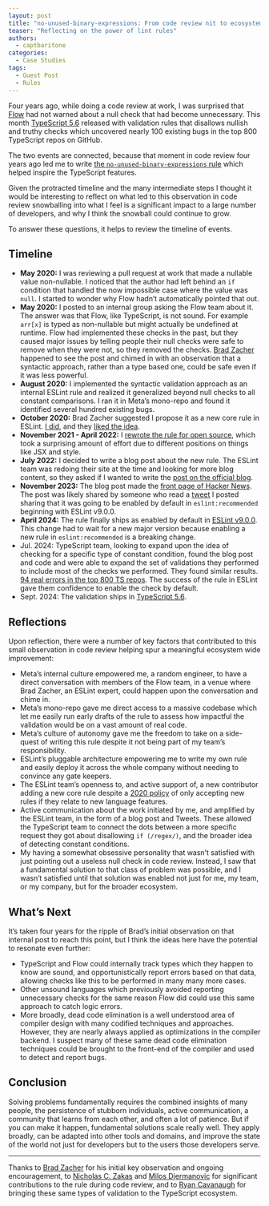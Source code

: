 ```yaml
---
layout: post
title: "no-unused-binary-expressions: From code review nit to ecosystem improvements"
teaser: "Reflecting on the power of lint rules"
authors:
  - captbaritone
categories:
  - Case Studies
tags:
  - Guest Post
  - Rules
---
```

Four years ago, while doing a code review at work, I was surprised that [Flow](https://flow.org/) had not warned about a null check that had become unnecessary. This month [TypeScript 5.6](https://devblogs.microsoft.com/typescript/announcing-typescript-5-6/#disallowed-nullish-and-truthy-checks1) released with validation rules that disallows nullish and truthy checks which uncovered nearly 100 existing bugs in the top 800 TypeScript repos on GitHub.

The two events are connected, because that moment in code review four years ago led me to write [the `no-unused-binary-expressions` rule](https://eslint.org/blog/2022/07/interesting-bugs-caught-by-no-constant-binary-expression/) which helped inspire the TypeScript features.

Given the protracted timeline and the many intermediate steps I thought it would be interesting to reflect on what led to this observation in code review snowballing into what I feel is a significant impact to a large number of developers, and why I think the snowball could continue to grow.

To answer these questions, it helps to review the timeline of events.

## Timeline

* **May 2020:** I was reviewing a pull request at work that made a nullable value non-nullable. I noticed that the author had left behind an `if` condition that handled the now impossible case where the value was `null`. I started to wonder why Flow hadn’t automatically pointed that out.
* **May 2020:** I posted to an internal group asking the Flow team about it. The answer was that Flow, like TypeScript, is not sound. For example `arr[x]` is typed as non-nullable but might actually be undefined at runtime. Flow had implemented these checks in the past, but they caused major issues by telling people their null checks were safe to remove when they were not, so they removed the checks. [Brad Zacher](https://zacher.com.au/) happened to see the post and chimed in with an observation that a syntactic approach, rather than a type based one, could be safe even if it was less powerful.
* **August 2020:** I implemented the syntactic validation approach as an internal ESLint rule and realized it generalized beyond null checks to all constant comparisons. I ran it in Meta’s mono-repo and found it identified several hundred existing bugs.
* **October 2020:** Brad Zacher suggested I propose it as a new core rule in ESLint. [I did](https://github.com/eslint/eslint/issues/13752), and they [liked the idea](https://github.com/eslint/eslint/issues/13752#issuecomment-729125654).
* **November 2021 - April 2022:** I [rewrote the rule for open source](https://github.com/eslint/eslint/pull/15296), which took a surprising amount of effort due to different positions on things like JSX and style.
* **July 2022:** I decided to write a blog post about the new rule. The ESLint team was redoing their site at the time and looking for more blog content, so they asked if I wanted to write the [post on the official blog](https://eslint.org/blog/2022/07/interesting-bugs-caught-by-no-constant-binary-expression/).
* **November 2023:** The blog post made the [front page of Hacker News](https://news.ycombinator.com/item?id=38196644). The post was likely shared by someone who read a [tweet](https://twitter.com/captbaritone/status/1722290945633443973) I posted sharing that it was going to be enabled by default in `eslint:recommended` beginning with ESLint v9.0.0.
* **April 2024:** The rule finally ships as enabled by default in [ESLint v9.0.0](https://eslint.org/blog/2024/04/eslint-v9.0.0-released/). This change had to wait for a new major version because enabling a new rule in `eslint:recommended` is a breaking change.
* Jul. 2024: TypeScript team, looking to expand upon the idea of checking for a specific type of constant condition, found the blog post and code and were able to expand the set of validations they performed to include most of the checks we performed. They found similar results. [94 real errors in the top 800 TS repos](https://github.com/microsoft/TypeScript/pull/59217#issuecomment-2221372781). The success of the rule in ESLint gave them confidence to enable the check by default.
* Sept. 2024: The validation ships in [TypeScript 5.6](https://devblogs.microsoft.com/typescript/announcing-typescript-5-6/#disallowed-nullish-and-truthy-checks1).

## Reflections

Upon reflection, there were a number of key factors that contributed to this small observation in code review helping spur a meaningful ecosystem wide improvement:

* Meta’s internal culture empowered me, a random engineer, to have a direct conversation with members of the Flow team, in a venue where Brad Zacher, an ESLint expert, could happen upon the conversation and chime in.
* Meta’s mono-repo gave me direct access to a massive codebase which let me easily run early drafts of the rule to assess how impactful the validation would be on a vast amount of real code.
* Meta’s culture of autonomy gave me the freedom to take on a side-quest of writing this rule despite it not being part of my team’s responsibility.
* ESLint’s pluggable architecture empowering me to write my own rule and easily deploy it across the whole company without needing to convince any gate keepers.
* The ESLint team’s openness to, and active support of, a new contributor adding a new core rule despite a [2020 policy](https://eslint.org/docs/latest/contribute/propose-new-rule) of only accepting new rules if they relate to new language features.
* Active communication about the work initiated by me, and amplified by the ESLint team, in the form of a blog post and Tweets. These allowed the TypeScript team to connect the dots between a more specific request they got about disallowing `if (/regex/)`, and the broader idea of detecting constant conditions.
* My having a somewhat obsessive personality that wasn’t satisfied with just pointing out a useless null check in code review. Instead, I saw that a fundamental solution to that class of problem was possible, and I wasn’t satisfied until that solution was enabled not just for me, my team, or my company, but for the broader ecosystem.

## What’s Next

It’s taken four years for the ripple of Brad’s initial observation on that internal post to reach this point, but I think the ideas here have the potential to resonate even further:

* TypeScript and Flow could internally track types which they happen to know are sound, and opportunistically report errors based on that data, allowing checks like this to be performed in many many more cases.
* Other unsound languages which previously avoided reporting unnecessary checks for the same reason Flow did could use this same approach to catch logic errors.
* More broadly, dead code elimination is a well understood area of compiler design with many codified techniques and approaches. However, they are nearly always applied as optimizations in the compiler backend. I suspect many of these same dead code elimination techniques could be brought to the front-end of the compiler and used to detect and report bugs.

## Conclusion

Solving problems fundamentally requires the combined insights of many people, the persistence of stubborn individuals, active communication, a community that learns from each other, and often a lot of patience. But if you can make it happen, fundamental solutions scale really well. They apply broadly, can be adapted into other tools and domains, and improve the state of the world not just for developers but to the users those developers serve.

---

Thanks to [Brad Zacher](https://zacher.com.au/) for his initial key observation and ongoing encouragement, to [Nicholas C. Zakas](https://humanwhocodes.com/) and [Milos Djermanovic](https://github.com/mdjermanovic) for significant contributions to the rule during code review, and to [Ryan Cavanaugh](https://twitter.com/SeaRyanC) for bringing these same types of validation to the TypeScript ecosystem.